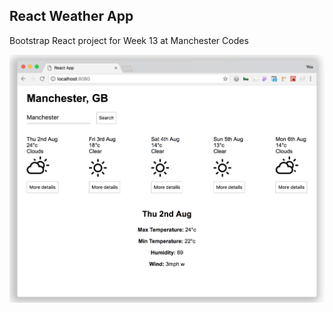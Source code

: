 ## React Weather App

Bootstrap React project for Week 13 at Manchester Codes

![Screenshot](screenshot.png)
